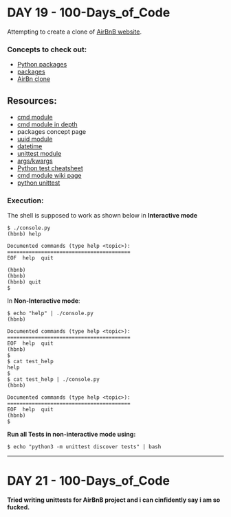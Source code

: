 # DAY 19 - 100-Days_of_Code

Attempting to create a clone of [AirBnB website](https://www.airbnb.com/).

### Concepts to check out:
- [Python packages](https://intranet.alxswe.com/concepts/66)
- [packages](https://docs.python.org/3.4/tutorial/modules.html#packages)
- [AirBn clone](https://intranet.alxswe.com/concepts/74)

## Resources:
- [cmd module](https://docs.python.org/3.8/library/cmd.html)
- [cmd module in depth](http://pymotw.com/2/cmd/)
- packages concept page
- [uuid module](https://docs.python.org/3.8/library/uuid.html)
- [datetime](https://docs.python.org/3.8/library/datetime.html)
- [unittest module](https://docs.python.org/3.8/library/unittest.html#module-unittest)
- [args/kwargs](https://yasoob.me/2013/08/04/args-and-kwargs-in-python-explained/)
- [Python test cheatsheet](https://www.pythonsheets.com/notes/python-tests.html)
- [cmd module wiki page](https://wiki.python.org/moin/CmdModule)
- [python unittest](https://realpython.com/python-testing/)

### Execution:
The shell is supposed to work as shown below in **Interactive mode**
```
$ ./console.py
(hbnb) help

Documented commands (type help <topic>):
========================================
EOF  help  quit

(hbnb) 
(hbnb) 
(hbnb) quit
$
```

In **Non-Interactive mode**:

```
$ echo "help" | ./console.py
(hbnb)

Documented commands (type help <topic>):
========================================
EOF  help  quit
(hbnb) 
$
$ cat test_help
help
$
$ cat test_help | ./console.py
(hbnb)

Documented commands (type help <topic>):
========================================
EOF  help  quit
(hbnb) 
$
```

**Run all Tests in non-interactive mode using:**

`$ echo "python3 -m unittest discover tests" | bash`

---

# DAY 21 - 100-Days_of_Code

#### Tried writing unittests for AirBnB project and i can cinfidently say i am so fucked.
